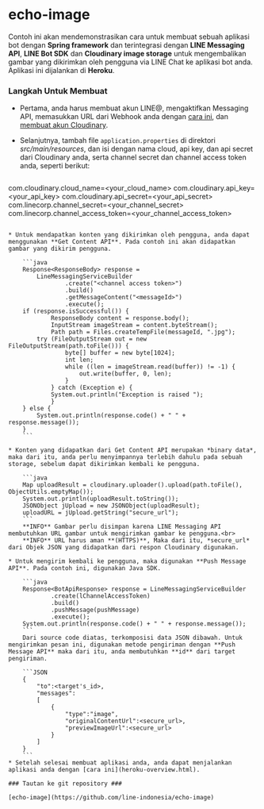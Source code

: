 # echo-image #

Contoh ini akan mendemonstrasikan cara untuk membuat sebuah aplikasi bot dengan **Spring framework** dan terintegrasi dengan **LINE Messaging API**, **LINE Bot SDK** dan **Cloudinary image storage** untuk mengembalikan gambar yang dikirimkan oleh pengguna via LINE Chat ke aplikasi bot anda. Aplikasi ini dijalankan di **Heroku**.

### Langkah Untuk Membuat ###
* Pertama, anda harus membuat akun LINE@, mengaktifkan Messaging API, memasukkan URL dari Webhook anda dengan [cara ini](Integration.html), dan [membuat akun Cloudinary](cloudinary-overview.html).

* Selanjutnya, tambah file  `application.properties` di direktori *src/main/resources*, dan isi dengan nama cloud, api key, dan api secret dari Cloudinary anda, serta channel secret dan channel access token anda, seperti berikut:

	```ini
com.cloudinary.cloud_name=<your_cloud_name>
com.cloudinary.api_key=<your_api_key>
com.cloudinary.api_secret=<your_api_secret>
com.linecorp.channel_secret=<your_channel_secret>
com.linecorp.channel_access_token=<your_channel_access_token>
```

* Untuk mendapatkan konten yang dikirimkan oleh pengguna, anda dapat menggunakan **Get Content API**. Pada contoh ini akan didapatkan gambar yang dikirim pengguna.

	```java
	Response<ResponseBody> response =
        LineMessagingServiceBuilder
                .create("<channel access token>")
                .build()
                .getMessageContent("<messageId>")
                .execute();
	if (response.isSuccessful()) {
    		ResponseBody content = response.body();
    		InputStream imageStream = content.byteStream();
    		Path path = Files.createTempFile(messageId, ".jpg");
		try (FileOutputStream out = new FileOutputStream(path.toFile())) {
    			byte[] buffer = new byte[1024];
       			int len;
       			while ((len = imageStream.read(buffer)) != -1) {
       				out.write(buffer, 0, len);
       			}
     		} catch (Exception e) {
     		System.out.println("Exception is raised ");
     		}
	} else {
    	System.out.println(response.code() + " " + response.message());
	}
	```

* Konten yang didapatkan dari Get Content API merupakan *binary data*, maka dari itu, anda perlu menyimpannya terlebih dahulu pada sebuah storage, sebelum dapat dikirimkan kembali ke pengguna.

	```java
	Map uploadResult = cloudinary.uploader().upload(path.toFile(), ObjectUtils.emptyMap());
    System.out.println(uploadResult.toString());
    JSONObject jUpload = new JSONObject(uploadResult);
    uploadURL = jUpload.getString("secure_url");
	```
	**INFO** Gambar perlu disimpan karena LINE Messaging API membutuhkan URL gambar untuk mengirimkan gambar ke pengguna.<br>
	**INFO** URL harus aman **(HTTPS)**, Maka dari itu, *secure_url* dari Objek JSON yang didapatkan dari respon Cloudinary digunakan.

* Untuk mengirim kembali ke pengguna, maka digunakan **Push Message API**. Pada contoh ini, digunakan Java SDK.

	```java
	Response<BotApiResponse> response = LineMessagingServiceBuilder
            .create(lChannelAccessToken)
            .build()
            .pushMessage(pushMessage)
            .execute();
   	System.out.println(response.code() + " " + response.message());
	```
	Dari source code diatas, terkomposisi data JSON dibawah. Untuk mengirimkan pesan ini, digunakan metode pengiriman dengan **Push Message API** maka dari itu, anda membutuhkan **id** dari target pengiriman.
	
	```JSON
	{
		"to":<target's_id>,
		"messages":
		[
			{
				"type":"image",
				"originalContentUrl":<secure_url>,
				"previewImageUrl":<secure_url>
			}
		]
	}
	```
* Setelah selesai membuat aplikasi anda, anda dapat menjalankan aplikasi anda dengan [cara ini](heroku-overview.html).

### Tautan ke git repository ###

[echo-image](https://github.com/line-indonesia/echo-image)
